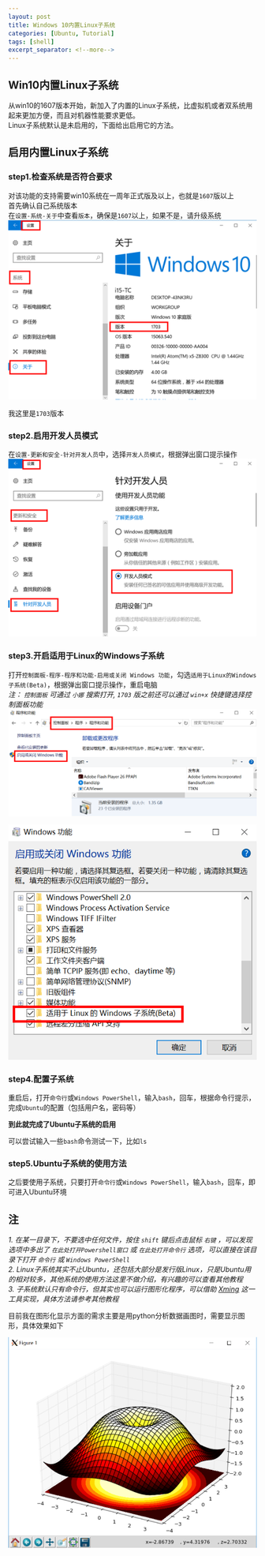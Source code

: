 ```yaml
---
layout: post
title: Windows 10内置Linux子系统
categories: [Ubuntu, Tutorial]
tags: [shell]
excerpt_separator: <!--more-->
---
```


<!--categories: [Ubuntu, Database, Python, Github, Web, Tutorial, Test, Shell, LeetCode, ]-->
<!--tags: [jekyll, python3, github, Django, markdown, mysql, shell, ]-->

## Win10内置Linux子系统
从win10的1607版本开始，新加入了内置的Linux子系统，比虚拟机或者双系统用起来更加方便，而且对机器性能要求更低。  
Linux子系统默认是未启用的，下面给出启用它的方法。

<!--more-->

## 启用内置Linux子系统
### step1.检查系统是否符合要求
对该功能的支持需要win10系统在一周年正式版及以上，也就是`1607`版以上  
首先确认自己系统版本  
在`设置-系统-关于`中查看`版本`，确保是`1607`以上，如果不是，请升级系统    
![img01.png](https://raw.githubusercontent.com/li-tianqi/blog/gh-pages/assets/post_images/20170904/01.png)

我这里是`1703`版本  

### step2.启用开发人员模式
在`设置-更新和安全-针对开发人员`中，选择`开发人员模式`，根据弹出窗口提示操作  
![img02.png](https://raw.githubusercontent.com/li-tianqi/blog/gh-pages/assets/post_images/20170904/02.png)

### step3.开启适用于Linux的Windows子系统
打开`控制面板-程序-程序和功能-启用或关闭 Windows 功能`，勾选`适用于Linux的Windows子系统(Beta)`，根据弹出窗口提示操作，重启电脑  
*注： `控制面板` 可通过 `小娜` 搜索打开,  `1703` 版之前还可以通过 `win+x` 快捷键选择控制面板功能*  
![img03.png](https://raw.githubusercontent.com/li-tianqi/blog/gh-pages/assets/post_images/20170904/03.png)
  
  
![img04.png](https://raw.githubusercontent.com/li-tianqi/blog/gh-pages/assets/post_images/20170904/04.png)

### step4.配置子系统
重启后，打开`命令行`或`Windows PowerShell`，输入`bash`，回车，根据命令行提示，完成`Ubuntu`的配置（包括用户名，密码等）  

**到此就完成了Ubuntu子系统的启用**  

可以尝试输入一些`bash`命令测试一下，比如`ls`  

### step5.Ubuntu子系统的使用方法
之后要使用子系统，只要打开`命令行`或`Windows PowerShell`，输入`bash`，回车，即可进入Ubuntu环境  

## 注
*1. 在某一目录下，不要选中任何文件，按住 `shift` 键后点击鼠标 `右键` ，可以发现选项中多出了 `在此处打开Powershell窗口` 或 `在此处打开命令行` 选项，可以直接在该目录下打开 `命令行` 或 `Windows PowerShell`*  
*2. Linux子系统其实不止Ubuntu，还包括大部分是发行版Linux，只是Ubuntu用的相对较多，其他系统的使用方法这里不做介绍，有兴趣的可以查看其他教程*  
*3. 子系统默认只有命令行，但其实也可以运行图形化程序，可以借助 <a href="https://baike.baidu.com/item/Xming" target="_blank">Xming</a> 这一工具实现，具体方法请参考其他教程*  

目前我在图形化显示方面的需求主要是用python分析数据画图时，需要显示图形，具体效果如下  

<!--百度：https://baike.baidu.com/item/Xming-->
<!--wiki：https://en.wikipedia.org/wiki/Xming-->

![img05.png](https://raw.githubusercontent.com/li-tianqi/blog/gh-pages/assets/post_images/20170904/05.png)
